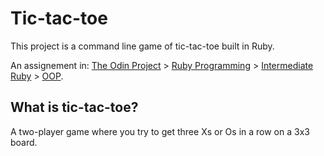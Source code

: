 # Tic-tac-toe

This project is a command line game of tic-tac-toe built in Ruby.

An assignement in:
[The Odin Project](https://www.theodinproject.com/) > [Ruby Programming](https://www.theodinproject.com/courses/ruby-programming) > [Intermediate Ruby](https://www.theodinproject.com/courses/ruby-programming#intermediate-ruby) > [OOP](https://www.theodinproject.com/courses/ruby-programming/lessons/oop).


## What is tic-tac-toe?

A two-player game where you try to get three Xs or Os in a row on a 3x3 board.